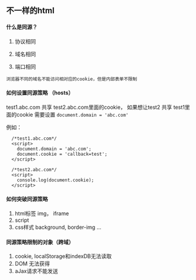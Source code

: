 ## 不一样的html

#### 什么是同源？
1. 协议相同

2. 域名相同

3. 端口相同

`浏览器不同的域名不能访问相对应的cookie，但是内部表单不限制`

#### 如何设置同源策略 （hosts）
test1.abc.com 共享 test2.abc.com里面的cookie，
如果想让test2 共享 test1里面的cookie 需要设置 `document.domain = 'abc.com'`

例如：

```
  /*test1.abc.com*/
  <script>
    document.domain = 'abc.com';
    document.cookie = 'callback=test';
  </script>

  /*test2.abc.com*/
  <script>
    console.log(document.cookie);
  </script>

```

#### 如何突破同源策略
1. html标签 img， iframe
2. script<jsonp>
3. css样式 background, border-img ...
  
#### 同源策略限制的对象（跨域）
1. cookie, localStorage和indexDB无法读取
2. DOM 无法获得
3. aJax请求不能发送

